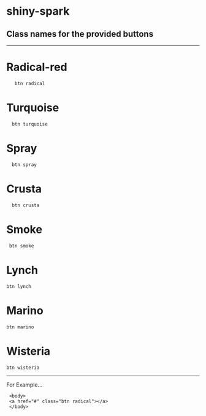 # shiny-spark

## Class names for the provided buttons
---------------------------------------------
# Radical-red
       
       btn radical
# Turquoise

      btn turquoise
# Spray
    
      btn spray
# Crusta

      btn crusta
# Smoke

     btn smoke
# Lynch

    btn lynch
# Marino

    btn marino
# Wisteria    

    btn wisteria
    
--------------------------------------------------   
For Example...
     
     <body>
     <a href="#" class="btn radical"></a>
     </body>
 
